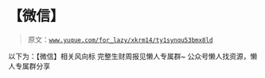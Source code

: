 # 【微信】

> 原文：[`www.yuque.com/for_lazy/xkrm14/ty1synqu53bmx8ld`](https://www.yuque.com/for_lazy/xkrm14/ty1synqu53bmx8ld)

<ne-p id="u4a9faa26" data-lake-id="u4a9faa26"><ne-text id="u2b4b4a54">以下为：【微信】相关风向标</ne-text></ne-p> <ne-p id="u342436eb" data-lake-id="u342436eb"><ne-text id="u51203172">完整生财周报见懒人专属群~</ne-text></ne-p> <ne-p id="uc011e7f0" data-lake-id="uc011e7f0"><ne-text id="uf65cfd50">公众号懒人找资源，懒人专属群分享</ne-text></ne-p>